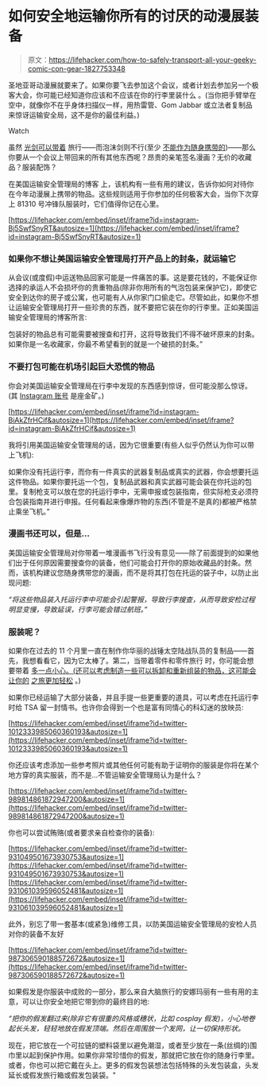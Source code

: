 # 如何安全地运输你所有的讨厌的动漫展装备

> 原文：<https://lifehacker.com/how-to-safely-transport-all-your-geeky-comic-con-gear-1827753348>

圣地亚哥动漫展就要来了。如果你要飞去参加这个会议，或者计划去参加另一个极客大会，你可能已经知道你应该和不应该在你的行李里装什么 。(当你把手臂举在空中，就像你不在乎身体扫描仪一样，用热雷管、Gom Jabbar 或立法者复制品来惊讶运输安全局，这不是你的最佳利益。)

Watch

虽然 [光剑可以带着](https://www.tsa.gov/travel/security-screening/whatcanibring/items/light-saber) 旅行——而泡沫剑则不行(至少 [不能作为随身携带的](https://www.tsa.gov/travel/security-screening/whatcanibring/items/foam-toy-sword))——那么你要从一个会议上带回来的所有其他东西呢？昂贵的亲笔签名漫画？无价的收藏品？服装配饰？

在美国运输安全管理局的博客 上，该机构有一些有用的建议，告诉你如何对待你在今年动漫展上携带的物品。这些规则适用于你参加的任何极客大会，当你下次穿上 81310 号冲锋队服装时，它们值得你记在心里。

 [https://lifehacker.com/embed/inset/iframe?id=instagram-Bj5SwfSnyRT&autosize=1](https://lifehacker.com/embed/inset/iframe?id=instagram-Bj5SwfSnyRT&autosize=1) 

### **如果你不想让美国运输安全管理局打开产品上的封条，就运输它**

从会议(或度假)中运送物品回家可能是一件痛苦的事。这是要花钱的，不能保证你选择的承运人不会损坏你的贵重物品(除非你用所有的气泡包装来保护它)，即使它安全到达你的房子或公寓，也可能有人从你家门口偷走它。尽管如此，如果你不想让运输安全管理局打开一些珍贵的东西，就不要把它装在你的行李里。正如美国运输安全管理局的博客所言:

包装好的物品总有可能需要被搜查和打开，这将导致我们不得不破坏原来的封条。如果你是一名收藏家，你最不希望看到的就是一个破损的封条。”

### **不要打包可能在机场引起巨大恐慌的物品**

你会对美国运输安全管理局在行李中发现的东西感到惊讶，但可能没那么惊讶。(其 [Instagram 账号](https://www.instagram.com/tsa/) 是座金矿。)

 [https://lifehacker.com/embed/inset/iframe?id=instagram-BiAkZfrHCif&autosize=1](https://lifehacker.com/embed/inset/iframe?id=instagram-BiAkZfrHCif&autosize=1) 

我将引用美国运输安全管理局的话，因为它很重要(有些人似乎仍然认为你可以带上飞机):

如果你没有托运行李，而你有一件真实的武器复制品或真实的武器，你会想要托运这件物品。如果你要托运一个包，复制品武器和真实武器可能会装在你托运的包里。复制枪支可以放在您的托运行李中，无需申报或包装指南，但实际枪支必须符合包装指南并进行申报。任何看起来像爆炸物的东西(不管是不是真的)都被严格禁止乘坐飞机。”

### 漫画书还可以，但是...

美国运输安全管理局对你带着一堆漫画书飞行没有意见——除了前面提到的如果他们出于任何原因需要搜查你的装备，他们可能会打开你的原始收藏品的封条。然而，该机构建议您随身携带您的漫画，而不是将其打包在托运的袋子中，以防止出现问题:

*“将这些物品装入托运行李中可能会引起警报，导致行李搜查，从而导致安检过程明显变慢，导致延误，行李可能会错过航班。”*

### 服装呢？

如果你在过去的 11 个月里一直在制作你华丽的战锤太空陆战队员的复制品——首先，我想看看它，因为它太棒了。第二，当带着零件和零件旅行 时，你可能会想要带着 [多一点小心。(还可以考虑制造一些可以拆卸和重新组装的物品，这可能会让你的](http://www.cosplay.com/showthread.php?t=226486) [之旅更加轻松](https://www.reddit.com/r/cosplay/comments/15ued2/cosplayers_traveling_long_distance_to_a_con/) 。)

如果你已经运输了大部分装备，并且手提一些更重要的道具，可以考虑在托运行李时给 TSA 留一封情书。也许你会得到一个也是富有同情心的科幻迷的放映员:

 [https://lifehacker.com/embed/inset/iframe?id=twitter-1012333985060360193&autosize=1](https://lifehacker.com/embed/inset/iframe?id=twitter-1012333985060360193&autosize=1) 

你还应该考虑添加一些参考照片或其他任何可能有助于证明你的服装是你将在某个地方穿的真实服装，而不是...不管运输安全管理局认为是什么？

 [https://lifehacker.com/embed/inset/iframe?id=twitter-989814861872947200&autosize=1](https://lifehacker.com/embed/inset/iframe?id=twitter-989814861872947200&autosize=1) 

你也可以尝试贿赂(或者要求亲自检查你的装备):

 [https://lifehacker.com/embed/inset/iframe?id=twitter-931049501673930753&autosize=1](https://lifehacker.com/embed/inset/iframe?id=twitter-931049501673930753&autosize=1)  [https://lifehacker.com/embed/inset/iframe?id=twitter-931061039596052481&autosize=1](https://lifehacker.com/embed/inset/iframe?id=twitter-931061039596052481&autosize=1) 

此外，别忘了带一套基本(或紧急)维修工具，以防美国运输安全管理局的安检人员对你的装备不友好

 [https://lifehacker.com/embed/inset/iframe?id=twitter-987306590188572672&autosize=1](https://lifehacker.com/embed/inset/iframe?id=twitter-987306590188572672&autosize=1) 

如果假发是你服装中成败的一部分，那么来自大脑旅行的安娜玛丽有一些有用的主意，可以让你安全地把它带到你的最终目的地:

*“把你的假发翻过来(除非它有很重的风格或穗状，比如 cosplay 假发)，小心地卷起长头发，轻轻地放在假发顶端。然后在周围放一个发网，让一切保持形状。*

现在，把它放在一个可拉链的塑料袋里以避免潮湿，或者至少放在一条(丝绸的)围巾里以起到保护作用。如果你非常珍惜你的假发，那就把它放在你的随身行李里。或者，你也可以把它戴在头上。更多的假发包装想法包括特殊的头发包装盒，头发延长或假发旅行箱或假发包装袋。"